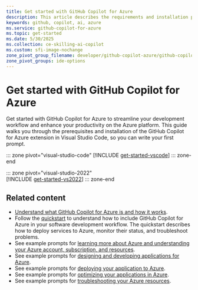 ```yaml
---
title: Get started with GitHub Copilot for Azure
description: This article describes the requirements and installation procedure for the GitHub Copilot for Azure Visual Studio Code extension.
keywords: github, copilot, ai, azure
ms.service: github-copilot-for-azure
ms.topic: get-started
ms.date: 5/30/2025
ms.collection: ce-skilling-ai-copilot
ms.custom: sfi-image-nochange
zone_pivot_group_filename: developer/github-copilot-azure/github-copilot-azure-zone-pivot-groups.json
zone_pivot_groups: ide-options
---
```


# Get started with GitHub Copilot for Azure

Get started with GitHub Copilot for Azure to streamline your development workflow and enhance your productivity on the Azure platform. This guide walks you through the prerequisites and installation of the GitHub Copilot for Azure extension in Visual Studio Code, so you can write your first prompt.

::: zone pivot="visual-studio-code"
[!INCLUDE [get-started-vscode](./includes/get-started-vscode.md)]
::: zone-end  

::: zone pivot="visual-studio-2022"  
[!INCLUDE [get-started-vs2022](./includes/get-started-visual-studio-2022.md)]
::: zone-end  


## Related content

- [Understand what GitHub Copilot for Azure is and how it works](introduction.md).
- Follow the [quickstart](quickstart-build-deploy-applications.md) to understand how to include GitHub Copilot for Azure in your software development workflow. The quickstart describes how to deploy services to Azure, monitor their status, and troubleshoot problems.
- See example prompts for [learning more about Azure and understanding your Azure account, subscription, and resources](learn-examples.md).
- See example prompts for [designing and developing applications for Azure](design-develop-examples.md).
- See example prompts for [deploying your application to Azure](deploy-examples.md).
- See example prompts for [optimizing your applications in Azure](optimize-examples.md).
- See example prompts for [troubleshooting your Azure resources](troubleshoot-examples.md).
